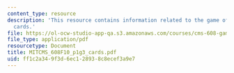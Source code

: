 ```yaml
---
content_type: resource
description: 'This resource contains information related to the game of conquest:
  cards.'
file: https://ol-ocw-studio-app-qa.s3.amazonaws.com/courses/cms-608-game-design-fall-2010/ff1c2a349f3d6ec128938c8ecef3a9e7_MITCMS_608F10_p1g3_cards.pdf
file_type: application/pdf
resourcetype: Document
title: MITCMS_608F10_p1g3_cards.pdf
uid: ff1c2a34-9f3d-6ec1-2893-8c8ecef3a9e7
---
```

